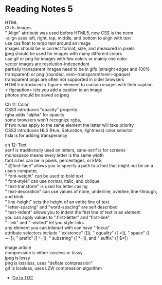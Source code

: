 # Reading Notes 5

HTML  
Ch 5: Images  
" Align" attribute was used before HTML5, now CSS is the norm  
  -align uses left, right, top, middle, and bottom to align with text  
use css float to wrap text around an image  
images should be in correct format, size, and measured in pixels  
jpeg should be used for images with many different colors  
use gif or png for images with few colors or mainly one color  
vector images are resolution-independent  
partially transparent images need to be in gifs (straight edges and 100% transparent) or png (rounded, semi-transparent/semi-opaque)  
transparent pngs are often not supported in older browsers  
HTML5 introduced < figure> element to contain images with their caption  
< figcaption> lets you add a caption to an image  
photos should be saved as jpeg  

Ch 11: Color  
CSS3 introduces "opacity" property  
rgba adds "alpha" for opacity  
some browsers won't recognize rgba,  
if two rules apply to the same element the latter will take priority  
CSS3 introduces HLS (Hue, Saturation, lightness) color selector  
hsla is for adding transperancy  

ch 12: Text  
serif is traditionally used on letters, sans-serif is for screens  
monospace means every letter is the same width  
font sizes can be in pixels, percentages, or EMS  
" @font-face" allows you to specify a path to a font that might not be on a users computer,  
" font-weight" can be used to bold text  
" font-style" can use normal, italic, and oblique  
" text-transform" is used for letter casing  
" text-decoration" can use values of none, underline, overline, line-through, and blink  
" line-height" sets the height of an entire line of text  
" letter-spacing" and "word-spacing" are self described  
" text-indent" allows you to indent the first line of text in an element  
you can apply values to ":first-letter" and "first-line"  
" :link" and " :visited" let you style links  
any element you can interact with can have ":focus"  
attribute selectors include  " existence" ([]), " equality" ([ =]), " space" ([ ~=]), " prefix" ([   ^=]), " substring" ([ *=]), and " suffix" ([ $=])  

image article  
compression is either lossless or lossy  
jpeg is lossy  
png is lossless, uses "deflate compression"  
gif is lossless, uses LZW compression algorithm  

- [Go to TOC](README.md)
